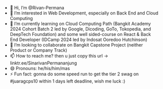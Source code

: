 - 👋 Hi, I’m @Rivan-Permana
- 👀 I’m interested in Web Development, especially on Back End and Cloud Computing
- 🌱 I’m currently learning on Cloud Computing Path (Bangkit Academy 2024 Cohort Batch 2 led by Google, Dicoding, GoTo, Tokopedia, and DeepTech Foundation) and some well sided-course on React & Back End Developer (IDCamp 2024 led by Indosat Ooredoo Hutchinson)
- 💞️ I’m looking to collaborate on Bangkit Capstone Project (neither Product or Company Track)
- 📫 How to reach me? then u just copy this url -> linktr.ee/SinarivanPermananjung
- 😄 Pronouns: he/his/him/mas
- ⚡ Fun fact: gonna do some speed run to get the tier 2 swag on #juaragcps10 within 1 days left deadline, wish me luck :)

<!---
Rivan-Permana/Rivan-Permana is a ✨ special ✨ repository because its `README.md` (this file) appears on your GitHub profile.
You can click the Preview link to take a look at your changes.
--->
